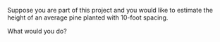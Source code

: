 Suppose you are part of this project and you would like to estimate the height of an average pine planted with 10-foot spacing. 

What would you do?
